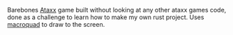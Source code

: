 Barebones [Ataxx](https://www.thingsesque.com/media/uploads/ataxx/index.html) game built without looking at any other ataxx games code, done as a challenge to learn how to make my own rust project. Uses [macroquad](https://github.com/not-fl3/macroquad) to draw to the screen.
